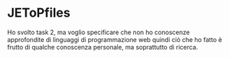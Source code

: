# JEToPfiles
Ho svolto task 2, ma voglio specificare che non ho conoscenze approfondite di linguaggi di programmazione web quindi ciò che ho fatto è frutto di qualche conoscenza personale, ma soprattutto di ricerca.
